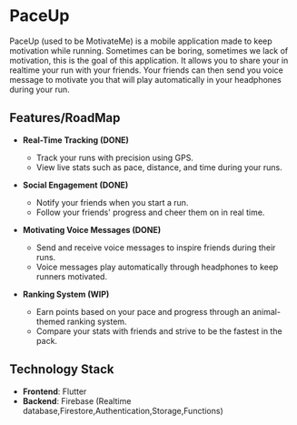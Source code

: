 # PaceUp

PaceUp (used to be MotivateMe) is a mobile application made to keep motivation while running. Sometimes can be boring, sometimes we lack of motivation, this is the goal of this application. It allows you to share your in realtime your run with your friends. Your friends can then send you voice message to motivate you that will play automatically in your headphones during your run.

## Features/RoadMap

- **Real-Time Tracking (DONE)**  
    - Track your runs with precision using GPS.   
    - View live stats such as pace, distance, and time during your runs.  

- **Social Engagement (DONE)**  
   - Notify your friends when you start a run.  
   - Follow your friends' progress and cheer them on in real time.  

- **Motivating Voice Messages (DONE)**  
   - Send and receive voice messages to inspire friends during their runs.  
   - Voice messages play automatically through headphones to keep runners motivated.  

- **Ranking System (WIP)**  
   - Earn points based on your pace and progress through an animal-themed ranking system.  
   - Compare your stats with friends and strive to be the fastest in the pack.  



## Technology Stack

- **Frontend**: Flutter
- **Backend**: Firebase (Realtime database,Firestore,Authentication,Storage,Functions)
